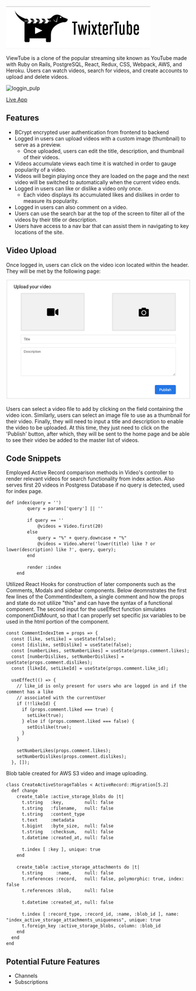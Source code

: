 <img src="images/Screen%20Shot%202019-12-01%20at%208.18.53%20PM.png" >

ViewTube is a clone of the popular streaming site known as YouTube made with Ruby on Rails, PostgreSQL, React, Redux, CSS, Webpack, AWS, and Heroku. Users can watch videos, search for videos, and create accounts to upload and delete videos.

![loggin_pulp](https://user-images.githubusercontent.com/52110753/71785727-e83c2d80-2fb7-11ea-90d6-04d7aafa8d26.gif)

<p> 
  <a href="https://twixtertube.herokuapp.com/#/">Live App</a>
</p>

<h2>Features</h2>

<ul>
  <li>BCrypt encrypted user authentication from frontend to backend</li>
  <li>Logged in users can upload videos with a custom image (thumbnail) to serve as a preview.
    <ul>
      <li>Once uploaded, users can edit the title, description, and thumbnail of their videos.</li>
    </ul>
  </li>
  <li>Videos accumulate views each time it is watched in order to gauge popularity of a video.</li>
  <li>Videos will begin playing once they are loaded on the page and the next video will be switched to automatically when the current video ends.</li>
  <li>Logged in users can like or dislike a video only once.
    <ul>
      <li>Each video displays its accumulated likes and dislikes in order to measure its popularity.</li>
    </ul>
  </li>
  <li>Logged in users can also comment on a video.</li>
  <li>Users can use the search bar at the top of the screen to filter all of the videos by their title or description.</li>
  <li>Users have access to a nav bar that can assist them in navigating to key locations of the site.</li>
<!--   <li></li> -->
</ul>

<h2>Video Upload</h2>

<p>Once logged in, users can click on the video icon located within the header. They will be met by the following page:</p>

<p>
  <a>
    <img src="images/upload_form.png" >
  </a>
</p>

<p>Users can select a video file to add by clicking on the field containing the video icon. Similarly, users can select an image file to use as a thumbnail for their video. Finally, they will need to input a title and description to enable the video to be uploaded. At this time, they just need to click on the 'Publish' button, after which, they will be sent to the home page and be able to see their video be added to the master list of videos.
</p>

<h2>Code Snippets</h2>

<p>Employed Active Record comparison methods in Video's controller to render relevant videos for search functionality from index action. Also serves first 20 videos in Postgress Database if no query is detected, used for index page. </p>

```
def index(query = '')
        query = params['query'] || ''

        if query == ''
            @videos = Video.first(20)
        else
            query = "%" + query.downcase + "%"
            @videos = Video.where('lower(title) like ? or lower(description) like ?', query, query);
        end

        render :index
    end
```

<p>Utilized React Hooks for construction of later components such as the Comments, Modals and sidebar components. Below deomnstrates the first few lines of the CommentIndexItem, a single comment and how the props and state do not utilize "this" and can have the syntax of a functional component. The second input for the useEffect function simulates componentDidMount, so that I can properly set specific jsx variables to be used in the html portion of the component.</p>

```
const CommentIndexItem = props => {
  const [like, setLike] = useState(false);
  const [dislike, setDislike] = useState(false);
  const [numberLikes, setNumberLikes] = useState(props.comment.likes);
  const [numberDislikes, setNumberDislikes] = useState(props.comment.dislikes);
  const [likeId, setLikeId] = useState(props.comment.like_id);

  useEffect(() => {
    // like_id is only present for users who are logged in and if the comment has a like
    // associated with the currentUser
    if (!!likeId) {
      if (props.comment.liked === true) {
        setLike(true);
      } else if (props.comment.liked === false) {
        setDislike(true);
      }
    }

    setNumberLikes(props.comment.likes);
    setNumberDislikes(props.comment.dislikes);
  }, []);
```

<p>Blob table created for AWS S3 video and image uploading.</p>

```
class CreateActiveStorageTables < ActiveRecord::Migration[5.2]
  def change
    create_table :active_storage_blobs do |t|
      t.string   :key,        null: false
      t.string   :filename,   null: false
      t.string   :content_type
      t.text     :metadata
      t.bigint   :byte_size,  null: false
      t.string   :checksum,   null: false
      t.datetime :created_at, null: false

      t.index [ :key ], unique: true
    end

    create_table :active_storage_attachments do |t|
      t.string     :name,     null: false
      t.references :record,   null: false, polymorphic: true, index: false
      t.references :blob,     null: false

      t.datetime :created_at, null: false

      t.index [ :record_type, :record_id, :name, :blob_id ], name: "index_active_storage_attachments_uniqueness", unique: true
      t.foreign_key :active_storage_blobs, column: :blob_id
    end
  end
end
```

<h2>Potential Future Features</h2>
<ul>
  <li>Channels</li>
  <li>Subscriptions</li>
</ul>

